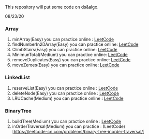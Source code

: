This repository will put some code on ds&algo.

08/23/20
### Array
1. minArray(Easy)  you can practice online : [LeetCode](https://leetcode-cn.com/problems/xuan-zhuan-shu-zu-de-zui-xiao-shu-zi-lcof/)
2. findNumberIn2DArray(Easy) you can practice online: [LeetCode](https://leetcode-cn.com/problems/search-a-2d-matrix-ii/)
3. ClimbStairs(Easy) you can practice online: [LeetCode](https://leetcode-cn.com/problems/climbing-stairs/)
4. MinimunTotal(Medium) you can practice online: [LeetCode](https://leetcode-cn.com/problems/triangle/)
5. removeDuplicates(Easy) you can practice online: [LeetCode](https://leetcode-cn.com/problems/remove-duplicates-from-sorted-array/)
6. moveZeroes(Easy) you can practice online: [LeetCode](https://leetcode-cn.com/problems/move-zeroes/)

### LinkedList
1. reserveList(Easy) you can practice online : [LeetCode](https://leetcode-cn.com/problems/fan-zhuan-lian-biao-lcof/)
2. deleteNode(Easy) you can practice online : [LeetCode](https://leetcode-cn.com/problems/shan-chu-lian-biao-de-jie-dian-lcof/)
3. LRUCache(Medium) you can practice online : [LeetCode](https://leetcode-cn.com/problems/lru-cache/)

### BinaryTree
1. buildTree(Medium) you can practice online : [LeetCode](https://leetcode-cn.com/problems/zhong-jian-er-cha-shu-lcof/)
2. inOrderTraversal(Medium) you can practice : (LeetCode)[https://leetcode-cn.com/problems/binary-tree-inorder-traversal/]



